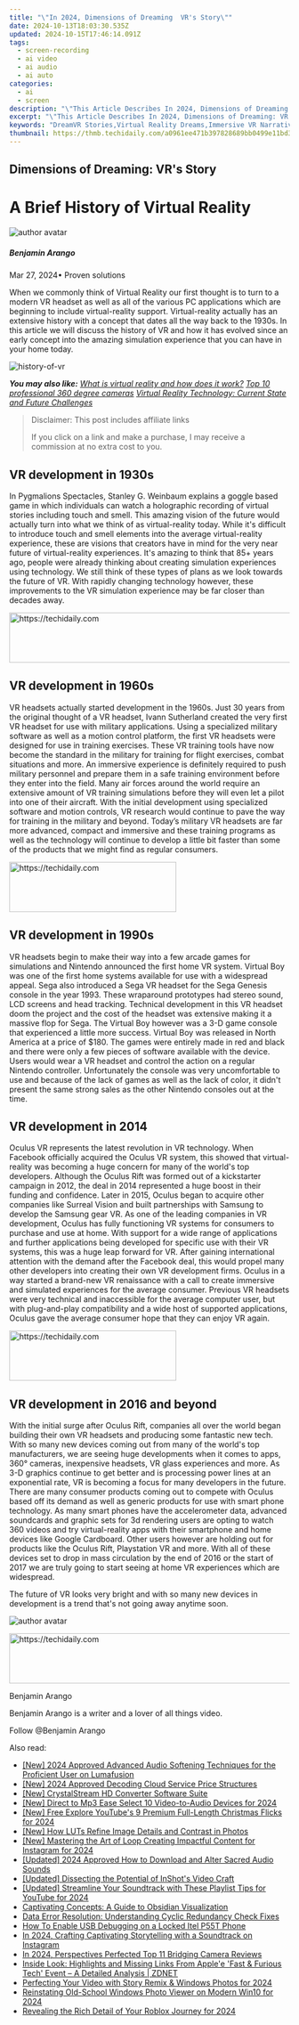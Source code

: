 ```yaml
---
title: "\"In 2024, Dimensions of Dreaming  VR's Story\""
date: 2024-10-13T18:03:30.535Z
updated: 2024-10-15T17:46:14.091Z
tags: 
  - screen-recording
  - ai video
  - ai audio
  - ai auto
categories: 
  - ai
  - screen
description: "\"This Article Describes In 2024, Dimensions of Dreaming: VR's Story\""
excerpt: "\"This Article Describes In 2024, Dimensions of Dreaming: VR's Story\""
keywords: "DreamVR Stories,Virtual Reality Dreams,Immersive VR Narratives,Dramatic VR Worlds,VR Dreamscapes,Storytelling in VR,Vivid VR Experiences"
thumbnail: https://thmb.techidaily.com/a0961ee471b397828689bb0499e11bd310468db6e686996103528a8e584f7f95.jpg
---
```


## Dimensions of Dreaming: VR's Story

# A Brief History of Virtual Reality

![author avatar](https://images.wondershare.com/filmora/article-images/benjamin-arango-author.jpg)

##### Benjamin Arango

 Mar 27, 2024• Proven solutions

When we commonly think of Virtual Reality our first thought is to turn to a modern VR headset as well as all of the various PC applications which are beginning to include virtual-reality support. Virtual-reality actually has an extensive history with a concept that dates all the way back to the 1930s. In this article we will discuss the history of VR and how it has evolved since an early concept into the amazing simulation experience that you can have in your home today.

![history-of-vr](https://images.wondershare.com/filmora/article-images/history-of-vr.bmp)

 **_You may also like:_**
_[What is virtual reality and how does it work?](https://tools.techidaily.com/wondershare/filmora/download/)_
_[Top 10 professional 360 degree cameras](https://tools.techidaily.com/wondershare/filmora/download/)_
_[Virtual Reality Technology: Current State and Future Challenges](https://tools.techidaily.com/wondershare/filmora/download/)_

>  Disclaimer: This post includes affiliate links
>
>  If you click on a link and make a purchase, I may receive a commission at no extra cost to you.
>

## VR development in 1930s

In Pygmalions Spectacles, Stanley G. Weinbaum explains a goggle based game in which individuals can watch a holographic recording of virtual stories including touch and smell. This amazing vision of the future would actually turn into what we think of as virtual-reality today. While it's difficult to introduce touch and smell elements into the average virtual-reality experience, these are visions that creators have in mind for the very near future of virtual-reality experiences. It's amazing to think that 85+ years ago, people were already thinking about creating simulation experiences using technology. We still think of these types of plans as we look towards the future of VR. With rapidly changing technology however, these improvements to the VR simulation experience may be far closer than decades away.

<!-- affiliate ads begin -->
<a href="https://aligracehair.sjv.io/c/5597632/1880960/19272" target="_top" id="1880960">
  <img src="//a.impactradius-go.com/display-ad/19272-1880960" border="0" alt="https://techidaily.com" width="728" height="90"/>
</a>
<img height="0" width="0" src="https://aligracehair.sjv.io/i/5597632/1880960/19272" style="position:absolute;visibility:hidden;" border="0" />
<!-- affiliate ads end -->

## VR development in 1960s

VR headsets actually started development in the 1960s. Just 30 years from the original thought of a VR headset, Ivann Sutherland created the very first VR headset for use with military applications. Using a specialized military software as well as a motion control platform, the first VR headsets were designed for use in training exercises. These VR training tools have now become the standard in the military for training for flight exercises, combat situations and more. An immersive experience is definitely required to push military personnel and prepare them in a safe training environment before they enter into the field. Many air forces around the world require an extensive amount of VR training simulations before they will even let a pilot into one of their aircraft. With the initial development using specialized software and motion controls, VR research would continue to pave the way for training in the military and beyond. Today’s military VR headsets are far more advanced, compact and immersive and these training programs as well as the technology will continue to develop a little bit faster than some of the products that we might find as regular consumers.

<!-- affiliate ads begin -->
<a href="https://aligracehair.sjv.io/c/5597632/1918714/19272" target="_top" id="1918714">
  <img src="//a.impactradius-go.com/display-ad/19272-1918714" border="0" alt="https://techidaily.com" width="300" height="90"/>
</a>
<img height="0" width="0" src="https://aligracehair.sjv.io/i/5597632/1918714/19272" style="position:absolute;visibility:hidden;" border="0" />
<!-- affiliate ads end -->

## VR development in 1990s

VR headsets begin to make their way into a few arcade games for simulations and Nintendo announced the first home VR system. Virtual Boy was one of the first home systems available for use with a widespread appeal. Sega also introduced a Sega VR headset for the Sega Genesis console in the year 1993\. These wraparound prototypes had stereo sound, LCD screens and head tracking. Technical development in this VR headset doom the project and the cost of the headset was extensive making it a massive flop for Sega. The Virtual Boy however was a 3-D game console that experienced a little more success. Virtual Boy was released in North America at a price of $180\. The games were entirely made in red and black and there were only a few pieces of software available with the device. Users would wear a VR headset and control the action on a regular Nintendo controller. Unfortunately the console was very uncomfortable to use and because of the lack of games as well as the lack of color, it didn't present the same strong sales as the other Nintendo consoles out at the time.

## VR development in 2014

Oculus VR represents the latest revolution in VR technology. When Facebook officially acquired the Oculus VR system, this showed that virtual-reality was becoming a huge concern for many of the world's top developers. Although the Oculus Rift was formed out of a kickstarter campaign in 2012, the deal in 2014 represented a huge boost in their funding and confidence. Later in 2015, Oculus began to acquire other companies like Surreal Vision and built partnerships with Samsung to develop the Samsung gear VR. As one of the leading companies in VR development, Oculus has fully functioning VR systems for consumers to purchase and use at home. With support for a wide range of applications and further applications being developed for specific use with their VR systems, this was a huge leap forward for VR. After gaining international attention with the demand after the Facebook deal, this would propel many other developers into creating their own VR development firms. Oculus in a way started a brand-new VR renaissance with a call to create immersive and simulated experiences for the average consumer. Previous VR headsets were very technical and inaccessible for the average computer user, but with plug-and-play compatibility and a wide host of supported applications, Oculus gave the average consumer hope that they can enjoy VR again.

<!-- affiliate ads begin -->
<a href="https://dhgate.sjv.io/c/5597632/2106655/12108" target="_top" id="2106655">
  <img src="//a.impactradius-go.com/display-ad/12108-2106655" border="0" alt="https://techidaily.com" width="300" height="90"/>
</a>
<img height="0" width="0" src="https://dhgate.sjv.io/i/5597632/2106655/12108" style="position:absolute;visibility:hidden;" border="0" />
<!-- affiliate ads end -->

## VR development in 2016 and beyond

With the initial surge after Oculus Rift, companies all over the world began building their own VR headsets and producing some fantastic new tech. With so many new devices coming out from many of the world's top manufacturers, we are seeing huge developments when it comes to apps, 360° cameras, inexpensive headsets, VR glass experiences and more. As 3-D graphics continue to get better and is processing power lines at an exponential rate, VR is becoming a focus for many developers in the future. There are many consumer products coming out to compete with Oculus based off its demand as well as generic products for use with smart phone technology. As many smart phones have the accelerometer data, advanced soundcards and graphic sets for 3d rendering users are opting to watch 360 videos and try virtual-reality apps with their smartphone and home devices like Google Cardboard. Other users however are holding out for products like the Oculus Rift, Playstation VR and more. With all of these devices set to drop in mass circulation by the end of 2016 or the start of 2017 we are truly going to start seeing at home VR experiences which are widespread.

The future of VR looks very bright and with so many new devices in development is a trend that's not going away anytime soon.

![author avatar](https://images.wondershare.com/filmora/article-images/benjamin-arango-author.jpg)

<!-- affiliate ads begin -->
<a href="https://appsumo.8odi.net/c/5597632/2130873/7443" target="_top" id="2130873">
  <img src="//a.impactradius-go.com/display-ad/7443-2130873" border="0" alt="https://techidaily.com" width="600" height="90"/>
</a>
<img height="0" width="0" src="https://appsumo.8odi.net/i/5597632/2130873/7443" style="position:absolute;visibility:hidden;" border="0" />
<!-- affiliate ads end -->

Benjamin Arango

Benjamin Arango is a writer and a lover of all things video.

Follow @Benjamin Arango


<ins class="adsbygoogle"
     style="display:block"
     data-ad-format="autorelaxed"
     data-ad-client="ca-pub-7571918770474297"
     data-ad-slot="1223367746"></ins>



<ins class="adsbygoogle"
     style="display:block"
     data-ad-client="ca-pub-7571918770474297"
     data-ad-slot="8358498916"
     data-ad-format="auto"
     data-full-width-responsive="true"></ins>


<span class="atpl-alsoreadstyle">Also read:</span>
<div><ul>
<li><a href="https://article-knowledge.techidaily.com/new-2024-approved-advanced-audio-softening-techniques-for-the-proficient-user-on-lumafusion/"><u>[New] 2024 Approved Advanced Audio Softening Techniques for the Proficient User on Lumafusion</u></a></li>
<li><a href="https://fox-glue.techidaily.com/new-2024-approved-decoding-cloud-service-price-structures/"><u>[New] 2024 Approved Decoding Cloud Service Price Structures</u></a></li>
<li><a href="https://fox-glue.techidaily.com/new-crystalstream-hd-converter-software-suite/"><u>[New] CrystalStream HD Converter Software Suite</u></a></li>
<li><a href="https://youtube-data.techidaily.com/irect-to-mp3-ease-select-10-video-to-audio-devices-for-2024/"><u>[New] Direct to Mp3 Ease Select 10 Video-to-Audio Devices for 2024</u></a></li>
<li><a href="https://youtube-docs.techidaily.com/ree-explore-youtubes-9-premium-full-length-christmas-flicks-for-2024/"><u>[New] Free Explore YouTube's 9 Premium Full-Length Christmas Flicks for 2024</u></a></li>
<li><a href="https://fox-glue.techidaily.com/new-how-luts-refine-image-details-and-contrast-in-photos/"><u>[New] How LUTs Refine Image Details and Contrast in Photos</u></a></li>
<li><a href="https://instagram-clips.techidaily.com/new-mastering-the-art-of-loop-creating-impactful-content-for-instagram-for-2024/"><u>[New] Mastering the Art of Loop Creating Impactful Content for Instagram for 2024</u></a></li>
<li><a href="https://fox-glue.techidaily.com/updated-2024-approved-how-to-download-and-alter-sacred-audio-sounds/"><u>[Updated] 2024 Approved How to Download and Alter Sacred Audio Sounds</u></a></li>
<li><a href="https://fox-glue.techidaily.com/updated-dissecting-the-potential-of-inshots-video-craft/"><u>[Updated] Dissecting the Potential of InShot's Video Craft</u></a></li>
<li><a href="https://youtube-blog.techidaily.com/ed-streamline-your-soundtrack-with-these-playlist-tips-for-youtube-for-2024/"><u>[Updated] Streamline Your Soundtrack with These Playlist Tips for YouTube for 2024</u></a></li>
<li><a href="https://win11-tips.techidaily.com/captivating-concepts-a-guide-to-obsidian-visualization/"><u>Captivating Concepts: A Guide to Obsidian Visualization</u></a></li>
<li><a href="https://common-error.techidaily.com/data-error-resolution-understanding-cyclic-redundancy-check-fixes/"><u>Data Error Resolution: Understanding Cyclic Redundancy Check Fixes</u></a></li>
<li><a href="https://unlock-android.techidaily.com/how-to-enable-usb-debugging-on-a-locked-itel-p55t-phone-by-drfone-android/"><u>How To Enable USB Debugging on a Locked Itel P55T Phone</u></a></li>
<li><a href="https://instagram-videos.techidaily.com/in-2024-crafting-captivating-storytelling-with-a-soundtrack-on-instagram/"><u>In 2024, Crafting Captivating Storytelling with a Soundtrack on Instagram</u></a></li>
<li><a href="https://fox-glue.techidaily.com/in-2024-perspectives-perfected-top-11-bridging-camera-reviews/"><u>In 2024, Perspectives Perfected Top 11 Bridging Camera Reviews</u></a></li>
<li><a href="https://tech-hub.techidaily.com/inside-look-highlights-and-missing-links-from-applee-fast-and-furious-tech-event-a-detailed-analysis-zdnet/"><u>Inside Look: Highlights and Missing Links From Apple'e 'Fast & Furious Tech' Event – A Detailed Analysis | ZDNET</u></a></li>
<li><a href="https://fox-glue.techidaily.com/perfecting-your-video-with-story-remix-and-windows-photos-for-2024/"><u>Perfecting Your Video with Story Remix & Windows Photos for 2024</u></a></li>
<li><a href="https://fox-glue.techidaily.com/reinstating-old-school-windows-photo-viewer-on-modern-win10-for-2024/"><u>Reinstating Old-School Windows Photo Viewer on Modern Win10 for 2024</u></a></li>
<li><a href="https://fox-glue.techidaily.com/revealing-the-rich-detail-of-your-roblox-journey-for-2024/"><u>Revealing the Rich Detail of Your Roblox Journey for 2024</u></a></li>
</ul></div>


